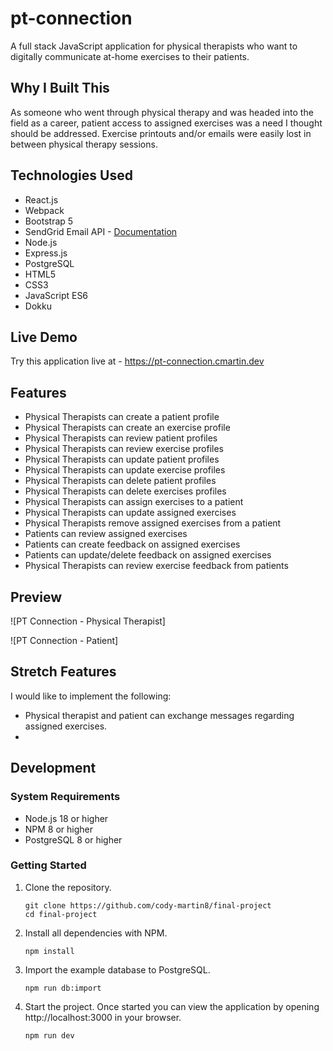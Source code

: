 # pt-connection

A full stack JavaScript application for physical therapists who want to digitally communicate at-home exercises to their patients.

## Why I Built This

As someone who went through physical therapy and was headed into the field as a career, patient access to assigned exercises was a need I thought should be addressed. Exercise printouts and/or emails were easily lost in between physical therapy sessions.

## Technologies Used

- React.js
- Webpack
- Bootstrap 5
- SendGrid Email API - [Documentation]
- Node.js
- Express.js
- PostgreSQL
- HTML5
- CSS3
- JavaScript ES6
- Dokku

## Live Demo

Try this application live at - https://pt-connection.cmartin.dev

## Features

- Physical Therapists can create a patient profile
- Physical Therapists can create an exercise profile
- Physical Therapists can review patient profiles
- Physical Therapists can review exercise profiles
- Physical Therapists can update patient profiles
- Physical Therapists can update exercise profiles
- Physical Therapists can delete patient profiles
- Physical Therapists can delete exercises profiles
- Physical Therapists can assign exercises to a patient
- Physical Therapists can update assigned exercises
- Physical Therapists remove assigned exercises from a patient
- Patients can review assigned exercises
- Patients can create feedback on assigned exercises
- Patients can update/delete feedback on assigned exercises
- Physical Therapists can review exercise feedback from patients

## Preview

![PT Connection - Physical Therapist]

![PT Connection - Patient]

## Stretch Features

I would like to implement the following:

- Physical therapist and patient can exchange messages regarding assigned exercises.
-

## Development

### System Requirements

- Node.js 18 or higher
- NPM 8 or higher
- PostgreSQL 8 or higher

### Getting Started

1. Clone the repository.

    ```shell
    git clone https://github.com/cody-martin8/final-project
    cd final-project
    ```

2. Install all dependencies with NPM.

    ```shell
    npm install
    ```

3. Import the example database to PostgreSQL.

    ```shell
    npm run db:import
    ```

4. Start the project. Once started you can view the application by opening http://localhost:3000 in your browser.

    ```shell
    npm run dev
    ```
[Documentation]: https://docs.sendgrid.com/for-developers
